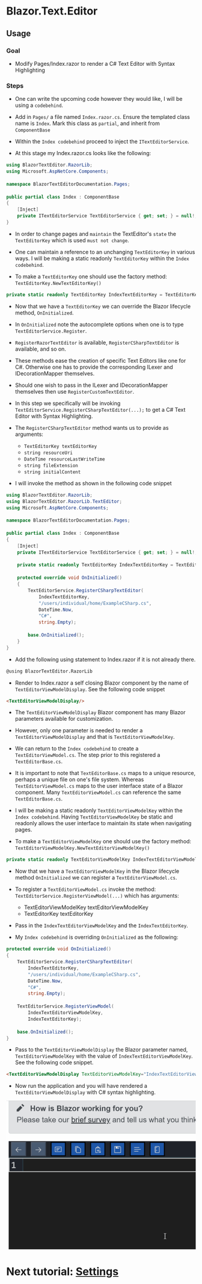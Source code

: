 # Blazor.Text.Editor

## Usage

### Goal

- Modify Pages/Index.razor to render a C# Text Editor with Syntax Highlighting

### Steps
- One can write the upcoming code however they would like, I will be using a `codebehind`.

- Add in `Pages/` a file named `Index.razor.cs`. Ensure the templated class name is `Index`. Mark this class as `partial`, and inherit from `ComponentBase`

- Within the `Index codebehind` proceed to inject the `ITextEditorService`.

- At this stage my Index.razor.cs looks like the following:

```csharp
using BlazorTextEditor.RazorLib;
using Microsoft.AspNetCore.Components;

namespace BlazorTextEditorDocumentation.Pages;

public partial class Index : ComponentBase
{
    [Inject]
    private ITextEditorService TextEditorService { get; set; } = null!;
}
```

- In order to change pages and `maintain` the TextEditor's `state` the `TextEditorKey` which is used `must not change`.

- One can maintain a reference to an unchanging `TextEditorKey` in various ways. I will be making a static readonly `TextEditorKey` within the `Index codebehind`.

- To make a `TextEditorKey` one should use the factory method: `TextEditorKey.NewTextEditorKey()`

```csharp
private static readonly TextEditorKey IndexTextEditorKey = TextEditorKey.NewTextEditorKey();
```

- Now that we have a `TextEditorKey` we can override the Blazor lifecycle method, `OnInitialized`.

- In `OnInitialized` note the autocomplete options when one is to type `TextEditorService.Register`.

- `RegisterRazorTextEditor` is available, `RegisterCSharpTextEditor` is available, and so on. 

- These methods ease the creation of specific Text Editors like one for C#. Otherwise one has to provide the corresponding ILexer and IDecorationMapper themselves.

- Should one wish to pass in the ILexer and IDecorationMapper themselves then use `RegisterCustomTextEditor`.

- In this step we specifically will be invoking `TextEditorService.RegisterCSharpTextEditor(...);` to get a C# Text Editor with Syntax Highlighting.

- The `RegisterCSharpTextEditor` method wants us to provide as arguments:
    - `TextEditorKey textEditorKey`
    - `string resourceUri`
    - `DateTime resourceLastWriteTime`
    - `string fileExtension`
    - `string initialContent`

- I will invoke the method as shown in the following code snippet

```csharp
using BlazorTextEditor.RazorLib;
using BlazorTextEditor.RazorLib.TextEditor;
using Microsoft.AspNetCore.Components;

namespace BlazorTextEditorDocumentation.Pages;

public partial class Index : ComponentBase
{
    [Inject]
    private ITextEditorService TextEditorService { get; set; } = null!;
    
    private static readonly TextEditorKey IndexTextEditorKey = TextEditorKey.NewTextEditorKey();

    protected override void OnInitialized()
    {
        TextEditorService.RegisterCSharpTextEditor(
            IndexTextEditorKey,
            "/users/individual/home/ExampleCSharp.cs",
            DateTime.Now,
            "C#",
            string.Empty);
        
        base.OnInitialized();
    }
}
```

- Add the following using statement to Index.razor if it is not already there.

```html
@using BlazorTextEditor.RazorLib
```

- Render to Index.razor a self closing Blazor component by the name of `TextEditorViewModelDisplay`. See the following code snippet

```html
<TextEditorViewModelDisplay/>
```

- The `TextEditorViewModelDisplay` Blazor component has many Blazor parameters available for customization.

- However, only one parameter is needed to render a `TextEditorViewModelDisplay` and that is `TextEditorViewModelKey`.

- We can return to the `Index codebehind` to create a `TextEditorViewModel.cs`. The step prior to this registered a `TextEditorBase.cs`.

- It is important to note that `TextEditorBase.cs` maps to a unique resource, perhaps a unique file on one's file system. Whereas `TextEditorViewModel.cs` maps to the user interface state of a Blazor component. Many `TextEditorViewModel.cs` can reference the same `TextEditorBase.cs`.

- I will be making a static readonly `TextEditorViewModelKey` within the `Index codebehind`. Having `TextEditorViewModelKey` be static and readonly allows the user interface to maintain its state when navigating pages.

- To make a `TextEditorViewModelKey` one should use the factory method: `TextEditorViewModelKey.NewTextEditorViewModelKey()`

```csharp
private static readonly TextEditorViewModelKey IndexTextEditorViewModelKey = TextEditorViewModelKey.NewTextEditorViewModelKey();
```

- Now that we have a `TextEditorViewModelKey` in the Blazor lifecycle method `OnInitialized` we can register a `TextEditorViewModel.cs`.

- To register a `TextEditorViewModel.cs` invoke the method: `TextEditorService.RegisterViewModel(...)` which has arguments:
    - TextEditorViewModelKey textEditorViewModelKey
    - TextEditorKey textEditorKey

- Pass in the `IndexTextEditorViewModelKey` and the `IndexTextEditorKey`.

- My `Index codebehind` is overriding `OnInitialized` as the following:

```csharp
protected override void OnInitialized()
{
    TextEditorService.RegisterCSharpTextEditor(
        IndexTextEditorKey,
        "/users/individual/home/ExampleCSharp.cs",
        DateTime.Now,
        "C#",
        string.Empty);
    
    TextEditorService.RegisterViewModel(
        IndexTextEditorViewModelKey,
        IndexTextEditorKey);
    
    base.OnInitialized();
}
```

- Pass to the `TextEditorViewModelDisplay` the Blazor parameter named, `TextEditorViewModelKey` with the value of `IndexTextEditorViewModelKey`. See the following code snippet.

```html
<TextEditorViewModelDisplay TextEditorViewModelKey="IndexTextEditorViewModelKey"/>
```

- Now run the application and you will have rendered a `TextEditorViewModelDisplay` with C# syntax highlighting.

![Rendered C# Text Editor](/Images/Gifs/10_usage-rendered.gif)

# Next tutorial: [Settings](/Documentation/20_SETTINGS.md)
